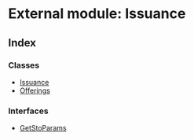 # External module: Issuance

## Index

### Classes

* [Issuance](../classes/entities.securitytoken.issuance.issuance.md)
* [Offerings](../classes/entities.securitytoken.issuance.offerings.md)

### Interfaces

* [GetStoParams](../interfaces/entities.securitytoken.issuance.getstoparams.md)
